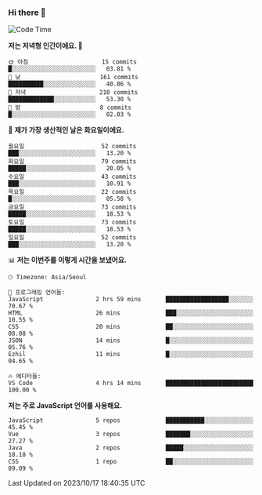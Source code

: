 ### Hi there 👋

<!--
**hi-aa/hi-aa** is a ✨ _special_ ✨ repository because its `README.md` (this file) appears on your GitHub profile.

Here are some ideas to get you started:

- 🔭 I’m currently working on ...
- 🌱 I’m currently learning ...
- 👯 I’m looking to collaborate on ...
- 🤔 I’m looking for help with ...
- 💬 Ask me about ...
- 📫 How to reach me: ...
- 😄 Pronouns: ...
- ⚡ Fun fact: ...
-->

<!--START_SECTION:waka-->
![Code Time](http://img.shields.io/badge/Code%20Time-21%20hrs%2035%20mins-blue)

**저는 저녁형 인간이에요. 🦉** 

```text
🌞 아침                     15 commits          █░░░░░░░░░░░░░░░░░░░░░░░░   03.81 % 
🌆 낮　                     161 commits         ██████████░░░░░░░░░░░░░░░   40.86 % 
🌃 저녁                     210 commits         █████████████░░░░░░░░░░░░   53.30 % 
🌙 밤　                     8 commits           █░░░░░░░░░░░░░░░░░░░░░░░░   02.03 % 
```
📅 **제가 가장 생산적인 날은 화요일이에요.** 

```text
월요일                      52 commits          ███░░░░░░░░░░░░░░░░░░░░░░   13.20 % 
화요일                      79 commits          █████░░░░░░░░░░░░░░░░░░░░   20.05 % 
수요일                      43 commits          ███░░░░░░░░░░░░░░░░░░░░░░   10.91 % 
목요일                      22 commits          █░░░░░░░░░░░░░░░░░░░░░░░░   05.58 % 
금요일                      73 commits          █████░░░░░░░░░░░░░░░░░░░░   18.53 % 
토요일                      73 commits          █████░░░░░░░░░░░░░░░░░░░░   18.53 % 
일요일                      52 commits          ███░░░░░░░░░░░░░░░░░░░░░░   13.20 % 
```


📊 **저는 이번주를 이렇게 시간을 보냈어요.** 

```text
🕑︎ Timezone: Asia/Seoul

💬 프로그래밍 언어들: 
JavaScript               2 hrs 59 mins       ██████████████████░░░░░░░   70.67 % 
HTML                     26 mins             ███░░░░░░░░░░░░░░░░░░░░░░   10.55 % 
CSS                      20 mins             ██░░░░░░░░░░░░░░░░░░░░░░░   08.08 % 
JSON                     14 mins             █░░░░░░░░░░░░░░░░░░░░░░░░   05.76 % 
Ezhil                    11 mins             █░░░░░░░░░░░░░░░░░░░░░░░░   04.65 % 

🔥 에디터들: 
VS Code                  4 hrs 14 mins       █████████████████████████   100.00 % 
```

**저는 주로 JavaScript 언어를 사용해요.** 

```text
JavaScript               5 repos             ███████████░░░░░░░░░░░░░░   45.45 % 
Vue                      3 repos             ███████░░░░░░░░░░░░░░░░░░   27.27 % 
Java                     2 repos             █████░░░░░░░░░░░░░░░░░░░░   18.18 % 
CSS                      1 repo              ██░░░░░░░░░░░░░░░░░░░░░░░   09.09 % 
```




 Last Updated on 2023/10/17 18:40:35 UTC
<!--END_SECTION:waka-->
